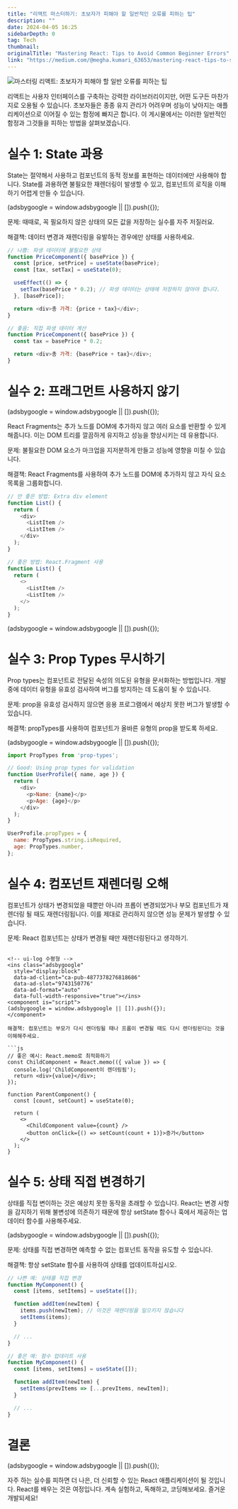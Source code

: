 ```yaml
---
title: "리액트 마스터하기: 초보자가 피해야 할 일반적인 오류를 피하는 팁"
description: ""
date: 2024-04-05 16:25
sidebarDepth: 0
tag: Tech
thumbnail: 
originalTitle: "Mastering React: Tips to Avoid Common Beginner Errors"
link: "https://medium.com/@megha.kumari_63653/mastering-react-tips-to-sidestep-common-beginner-errors-72b1470e8d77"
---
```



![마스터링 리액트: 초보자가 피해야 할 일반 오류를 피하는 팁](./img/MasteringReactTipstoAvoidCommonBeginnerErrors_0.png)

리액트는 사용자 인터페이스를 구축하는 강력한 라이브러리이지만, 어떤 도구든 마찬가지로 오용될 수 있습니다. 초보자들은 종종 유지 관리가 어려우며 성능이 낮아지는 애플리케이션으로 이어질 수 있는 함정에 빠지곤 합니다. 이 게시물에서는 이러한 일반적인 함정과 그것들을 피하는 방법을 살펴보겠습니다.

# 실수 1: State 과용

State는 절약해서 사용하고 컴포넌트의 동적 정보를 표현하는 데이터에만 사용해야 합니다. State를 과용하면 불필요한 재렌더링이 발생할 수 있고, 컴포넌트의 로직을 이해하기 어렵게 만들 수 있습니다.

<!-- ui-log 수평형 -->
<ins class="adsbygoogle"
  style="display:block"
  data-ad-client="ca-pub-4877378276818686"
  data-ad-slot="9743150776"
  data-ad-format="auto"
  data-full-width-responsive="true"></ins>
<component is="script">
(adsbygoogle = window.adsbygoogle || []).push({});
</component>

문제: 때때로, 꼭 필요하지 않은 상태의 모든 값을 저장하는 실수를 자주 저질러요.

해결책: 데이터 변경과 재렌더링을 유발하는 경우에만 상태를 사용하세요.

```js
// 나쁨: 파생 데이터에 불필요한 상태
function PriceComponent({ basePrice }) {
  const [price, setPrice] = useState(basePrice);
  const [tax, setTax] = useState(0);

  useEffect(() => {
    setTax(basePrice * 0.2); // 파생 데이터는 상태에 저장하지 않아야 합니다.
  }, [basePrice]);

  return <div>총 가격: {price + tax}</div>;
}

// 좋음: 직접 파생 데이터 계산
function PriceComponent({ basePrice }) {
  const tax = basePrice * 0.2;

  return <div>총 가격: {basePrice + tax}</div>;
}
```

# 실수 2: 프래그먼트 사용하지 않기

<!-- ui-log 수평형 -->
<ins class="adsbygoogle"
  style="display:block"
  data-ad-client="ca-pub-4877378276818686"
  data-ad-slot="9743150776"
  data-ad-format="auto"
  data-full-width-responsive="true"></ins>
<component is="script">
(adsbygoogle = window.adsbygoogle || []).push({});
</component>

React Fragments는 추가 노드를 DOM에 추가하지 않고 여러 요소를 반환할 수 있게 해줍니다. 이는 DOM 트리를 깔끔하게 유지하고 성능을 향상시키는 데 유용합니다.

문제: 불필요한 DOM 요소가 마크업을 지저분하게 만들고 성능에 영향을 미칠 수 있습니다.

해결책: React Fragments를 사용하여 추가 노드를 DOM에 추가하지 않고 자식 요소 목록을 그룹화합니다.

```js
// 안 좋은 방법: Extra div element
function List() {
  return (
    <div>
      <ListItem />
      <ListItem />
    </div>
  );
}

// 좋은 방법: React.Fragment 사용
function List() {
  return (
    <>
      <ListItem />
      <ListItem />
    </>
  );
}
```

<!-- ui-log 수평형 -->
<ins class="adsbygoogle"
  style="display:block"
  data-ad-client="ca-pub-4877378276818686"
  data-ad-slot="9743150776"
  data-ad-format="auto"
  data-full-width-responsive="true"></ins>
<component is="script">
(adsbygoogle = window.adsbygoogle || []).push({});
</component>

# 실수 3: Prop Types 무시하기

Prop types는 컴포넌트로 전달된 속성의 의도된 유형을 문서화하는 방법입니다. 개발 중에 데이터 유형을 유효성 검사하여 버그를 방지하는 데 도움이 될 수 있습니다.

문제: prop을 유효성 검사하지 않으면 응용 프로그램에서 예상치 못한 버그가 발생할 수 있습니다.

해결책: propTypes를 사용하여 컴포넌트가 올바른 유형의 prop을 받도록 하세요.

<!-- ui-log 수평형 -->
<ins class="adsbygoogle"
  style="display:block"
  data-ad-client="ca-pub-4877378276818686"
  data-ad-slot="9743150776"
  data-ad-format="auto"
  data-full-width-responsive="true"></ins>
<component is="script">
(adsbygoogle = window.adsbygoogle || []).push({});
</component>

```js
import PropTypes from 'prop-types';

// Good: Using prop types for validation
function UserProfile({ name, age }) {
  return (
    <div>
      <p>Name: {name}</p>
      <p>Age: {age}</p>
    </div>
  );
}

UserProfile.propTypes = {
  name: PropTypes.string.isRequired,
  age: PropTypes.number,
};
```

# 실수 4: 컴포넌트 재렌더링 오해

컴포넌트가 상태가 변경되었을 때뿐만 아니라 프롭이 변경되었거나 부모 컴포넌트가 재렌더링 될 때도 재렌더링됩니다. 이를 제대로 관리하지 않으면 성능 문제가 발생할 수 있습니다.

문제: React 컴포넌트는 상태가 변경될 때만 재렌더링된다고 생각하기. 
```

<!-- ui-log 수평형 -->
<ins class="adsbygoogle"
  style="display:block"
  data-ad-client="ca-pub-4877378276818686"
  data-ad-slot="9743150776"
  data-ad-format="auto"
  data-full-width-responsive="true"></ins>
<component is="script">
(adsbygoogle = window.adsbygoogle || []).push({});
</component>

해결책: 컴포넌트는 부모가 다시 렌더링될 때나 프롭이 변경될 때도 다시 렌더링된다는 것을 이해해주세요.

```js
// 좋은 예시: React.memo로 최적화하기
const ChildComponent = React.memo(({ value }) => {
  console.log('ChildComponent이 렌더링됨');
  return <div>{value}</div>;
});

function ParentComponent() {
  const [count, setCount] = useState(0);

  return (
    <>
      <ChildComponent value={count} />
      <button onClick={() => setCount(count + 1)}>증가</button>
    </>
  );
}
```

# 실수 5: 상태 직접 변경하기

상태를 직접 변이하는 것은 예상치 못한 동작을 초래할 수 있습니다. React는 변경 사항을 감지하기 위해 불변성에 의존하기 때문에 항상 setState 함수나 훅에서 제공하는 업데이터 함수를 사용해주세요.

<!-- ui-log 수평형 -->
<ins class="adsbygoogle"
  style="display:block"
  data-ad-client="ca-pub-4877378276818686"
  data-ad-slot="9743150776"
  data-ad-format="auto"
  data-full-width-responsive="true"></ins>
<component is="script">
(adsbygoogle = window.adsbygoogle || []).push({});
</component>

문제: 상태를 직접 변경하면 예측할 수 없는 컴포넌트 동작을 유도할 수 있습니다.

해결책: 항상 setState 함수를 사용하여 상태를 업데이트하십시오.

```js
// 나쁜 예: 상태를 직접 변경
function MyComponent() {
  const [items, setItems] = useState([]);

  function addItem(newItem) {
    items.push(newItem); // 이것은 재렌더링을 일으키지 않습니다
    setItems(items);
  }

  // ...
}

// 좋은 예: 함수 업데이트 사용
function MyComponent() {
  const [items, setItems] = useState([]);

  function addItem(newItem) {
    setItems(prevItems => [...prevItems, newItem]);
  }

  // ...
}
```

# 결론

<!-- ui-log 수평형 -->
<ins class="adsbygoogle"
  style="display:block"
  data-ad-client="ca-pub-4877378276818686"
  data-ad-slot="9743150776"
  data-ad-format="auto"
  data-full-width-responsive="true"></ins>
<component is="script">
(adsbygoogle = window.adsbygoogle || []).push({});
</component>

자주 하는 실수를 피하면 더 나은, 더 신뢰할 수 있는 React 애플리케이션이 될 것입니다. React를 배우는 것은 여정입니다. 계속 실험하고, 독해하고, 코딩해보세요. 즐거운 개발되세요!